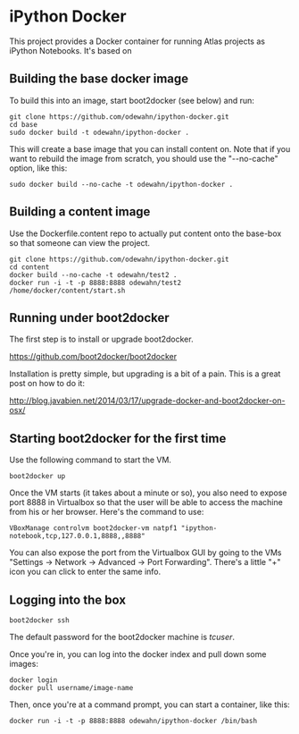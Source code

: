 # iPython Docker

This project provides a Docker container for running Atlas projects as iPython Notebooks.  It's based on 

## Building the base docker image

To build this into an image, start boot2docker (see below) and run:

```
git clone https://github.com/odewahn/ipython-docker.git
cd base
sudo docker build -t odewahn/ipython-docker .
```

This will create a base image that you can install content on.  Note that if you want to rebuild the image from scratch, you should use the "--no-cache" option, like this:

```
sudo docker build --no-cache -t odewahn/ipython-docker .
```

## Building a content image

Use the Dockerfile.content repo to actually put content onto the base-box so that someone can view the project.  

```
git clone https://github.com/odewahn/ipython-docker.git
cd content
docker build --no-cache -t odewahn/test2 .
docker run -i -t -p 8888:8888 odewahn/test2 /home/docker/content/start.sh
```


## Running under boot2docker

The first step is to install or upgrade boot2docker.  

https://github.com/boot2docker/boot2docker

Installation is pretty simple, but upgrading is a bit of a pain.  This is a great post on how to do it:

http://blog.javabien.net/2014/03/17/upgrade-docker-and-boot2docker-on-osx/

## Starting boot2docker for the first time

Use the following command to start the VM.  

```
boot2docker up
```

Once the VM starts (it takes about a minute or so), you also need to expose port 8888 in Virtualbox so that the user will be able to access the machine from his or her browser.  Here's the command to use: 

```
VBoxManage controlvm boot2docker-vm natpf1 "ipython-notebook,tcp,127.0.0.1,8888,,8888"
```

You can also expose the port from the Virtualbox GUI by going to the VMs "Settings -> Network -> Advanced -> Port Forwarding".  There's a little "+" icon you can click to enter the same info.

## Logging into the box

```
boot2docker ssh
```

The default password for the boot2docker machine is *tcuser*.

Once you're in, you can log into the docker index and pull down some images:

```
docker login
docker pull username/image-name
```

Then, once you're at a command prompt, you can start a container, like this:

```
docker run -i -t -p 8888:8888 odewahn/ipython-docker /bin/bash
```



